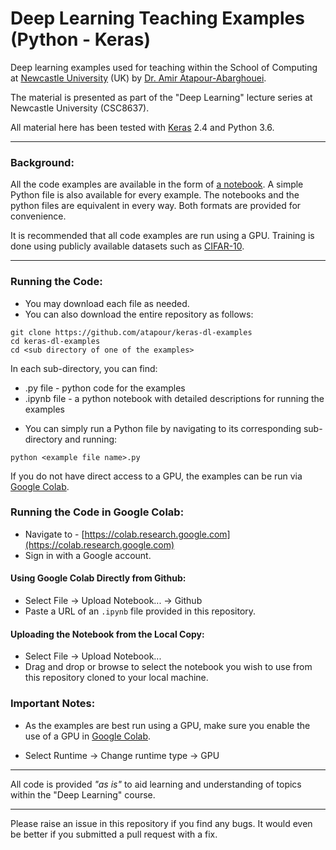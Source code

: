 # Deep Learning Teaching Examples (Python - Keras)

Deep learning examples used for teaching within the School of Computing at [Newcastle University](http://www.ncl.ac.uk) (UK) by [Dr. Amir Atapour-Abarghouei](http://www.atapour.co.uk/).

The material is presented as part of the "Deep Learning" lecture series at Newcastle University (CSC8637).

All material here has been tested with [Keras](https://keras.io/) 2.4 and Python 3.6.

---

### Background:

All the code examples are available in the form of [a notebook](https://jupyter.org/). A simple Python file is also available for every example. The notebooks and the python files are equivalent in every way. Both formats are provided for convenience.

It is recommended that all code examples are run using a GPU. Training is done using publicly available datasets such as [CIFAR-10](https://www.cs.toronto.edu/~kriz/cifar.html).

---

### Running the Code:

- You may download each file as needed.
- You can also download the entire repository as follows:

```
git clone https://github.com/atapour/keras-dl-examples
cd keras-dl-examples
cd <sub directory of one of the examples>
```
In each sub-directory, you can find:

+ .py file - python code for the examples
+ .ipynb file - a python notebook with detailed descriptions for running the examples

- You can simply run a Python file by navigating to its corresponding sub-directory and running:

```
python <example file name>.py
```

If you do not have direct access to a GPU, the examples can be run via [Google Colab](https://colab.research.google.com).
### Running the Code in Google Colab:

 - Navigate to - [https://colab.research.google.com](https://colab.research.google.com)
 - Sign in with a Google account.

#### Using Google Colab Directly from Github:
- Select File -> Upload Notebook... -> Github
- Paste a URL of an `.ipynb` file provided in this repository.

#### Uploading the Notebook from the Local Copy:

 - Select File -> Upload Notebook...
 - Drag and drop or browse to select the notebook you wish to use from this repository cloned to your local machine.


 ### Important Notes:

 - As the examples are best run using a GPU, make sure you enable the use of a GPU in [Google Colab](https://colab.research.google.com).

 - Select Runtime -> Change runtime type -> GPU

---

All code is provided _"as is"_ to aid learning and understanding of topics within the "Deep Learning" course.

---

Please raise an issue in this repository if you find any bugs.
It would even be better if you submitted a pull request with a fix.
